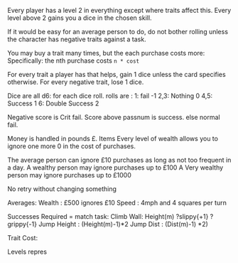 Every player has a level 2 in everything except where traits affect this.
Every level above 2 gains you a dice in the chosen skill.

If it would be easy for an average person to do, do not bother rolling unless the character has negative traits against a task.

You may buy a trait many times, but the each purchase costs more: Specifically: the nth purchase costs ```n * cost```

For every trait a player has that helps, gain 1 dice unless the card specifies otherwise.
For every negative trait, lose 1 dice.

Dice are all d6:
for each dice roll.
rolls are :
    1: fail -1
    2,3: Nothing 0 
    4,5: Success 1
    6: Double Success 2

Negative score is Crit fail.
Score above passnum is success.
else normal fail.


Money is handled in pounds £. Items Every level of wealth allows you to ignore one more 0 in the cost of purchases.

The average person can ignore £10 purchases as long as not too frequent in a day.
A wealthy person may ignore purchases up to £100
A Very wealthy person may ignore purchases up to £1000


No retry without changing something

Averages:
    Wealth : £500 ignores £10
    Speed : 4mph and 4 squares per turn


Successes Required = match task: 
    Climb Wall:  Height(m) ?slippy{+1} ?grippy{-1}
    Jump Height : (Height(m)-1)*2
    Jump Dist : (Dist(m)-1) *2)




Trait Cost:

Levels repres


